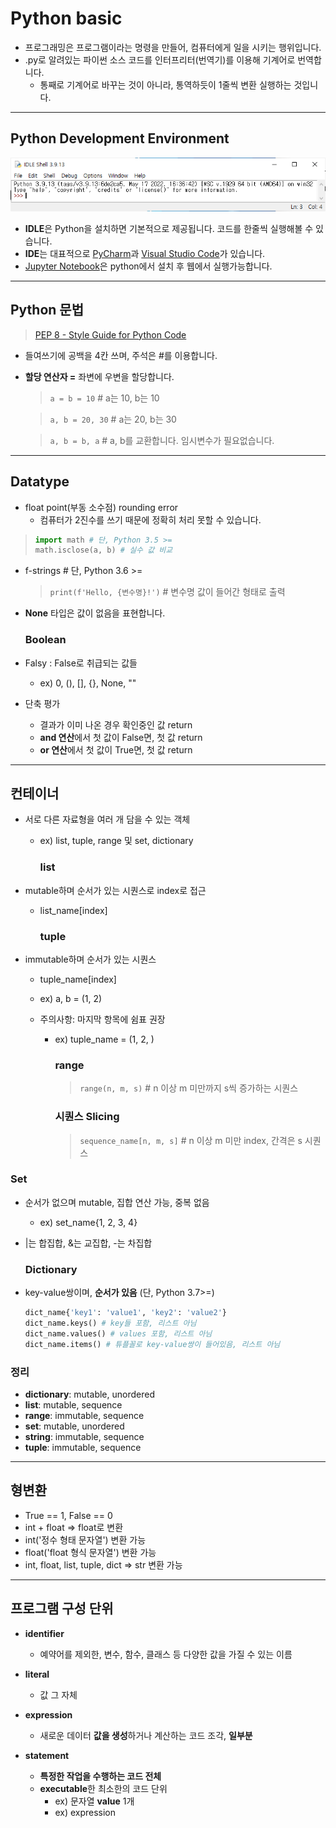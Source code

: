# Python basic

* 프로그래밍은 프로그램이라는 명령을 만들어, 컴퓨터에게 일을 시키는 행위입니다.
* .py로 알려있는 파이썬 소스 코드를 인터프리터(번역기)를 이용해 기계어로 번역합니다.
  * 통째로 기계어로 바꾸는 것이 아니라, 통역하듯이 1줄씩 변환 실행하는 것입니다.

--- 

## Python Development Environment

 ![Python IDLE Shell](./img/idle.png)

* **IDLE**은 Python을 설치하면 기본적으로 제공됩니다. 코드를 한줄씩 실행해볼 수 있습니다.
* **IDE**는 대표적으로 [PyCharm](https://www.jetbrains.com/ko-kr/pycharm/)과 [Visual Studio Code](https://code.visualstudio.com/)가 있습니다.
* [Jupyter Notebook](https://jupyter.org/)은 python에서 설치 후 웹에서 실행가능합니다.

---

## Python 문법

> [PEP 8 - Style Guide for Python Code](https://peps.python.org/pep-0008/)

* 들여쓰기에 공백을 4칸 쓰며, 주석은 #를 이용합니다.

* **할당 연산자 =** 좌변에 우변을 할당합니다.
  
  > `a = b = 10`       # a는 10, b는 10
  
  > `a, b = 20, 30`   # a는 20, b는 30
  
  > `a, b = b, a`    # a, b를 교환합니다. 임시변수가 필요없습니다.

---

## Datatype

* float point(부동 소수점) rounding error
  * 컴퓨터가 2진수를 쓰기 때문에 정확히 처리 못할 수 있습니다.

> ```python
> import math # 단, Python 3.5 >=
> math.isclose(a, b) # 실수 값 비교
> ```

* f-strings # 단, Python 3.6 >=
  
  > `print(f'Hello, {변수명}!')` # 변수명 값이 들어간 형태로 출력

* **None** 타입은 값이 없음을 표현합니다.
  
  ### Boolean

* Falsy : False로 취급되는 값들
  
  * ex) 0, (), [], {}, None, "" 

* 단축 평가
  
  * 결과가 이미 나온 경우 확인중인 값 return
  * **and 연산**에서 첫 값이 False면, 첫 값 return
  * **or 연산**에서 첫 값이 True면, 첫 값 return

---

## 컨테이너

* 서로 다른 자료형을 여러 개 담을 수 있는 객체
  
  * ex) list, tuple, range 및 set, dictionary
    
    ### list

* mutable하며 순서가 있는 시퀀스로 index로 접근
  
  * list_name[index]
    
    ### tuple

* immutable하며 순서가 있는 시퀀스
  
  * tuple_name[index]
  
  * ex) a, b = (1, 2)
  
  * 주의사항: 마지막 항목에 쉼표 권장
    
    * ex) tuple_name = (1, 2, )
      
      ### range
      
      > `range(n, m, s)` # n 이상 m 미만까지 s씩 증가하는 시퀀스
      
      ### 시퀀스 Slicing
      
      > `sequence_name[n, m, s]` # n 이상 m 미만 index, 간격은 s 시퀀스

### Set

* 순서가 없으며 mutable, 집합 연산 가능, 중복 없음
  
  * ex) set_name{1, 2, 3, 4}

* |는 합집합, &는 교집합, -는 차집합
  
  ### Dictionary

* key-value쌍이며, **순서가 있음** (단, Python 3.7>=)
  
  ```python
  dict_name{'key1': 'value1', 'key2': 'value2'}
  dict_name.keys() # key들 포함, 리스트 아님
  dict_name.values() # values 포함, 리스트 아님
  dict_name.items() # 튜플꼴로 key-value쌍이 들어있음, 리스트 아님
  ```
### 정리
* **dictionary**: mutable, unordered
* **list**: mutable, sequence
* **range**: immutable, sequence
* **set**: mutable, unordered
* **string**: immutable, sequence
* **tuple**: immutable, sequence

---

## 형변환

* True == 1, False == 0
* int + float => float로 변환
* int('정수 형태 문자열') 변환 가능
* float('float 형식 문자열') 변환 가능
* int, float, list, tuple, dict => str 변환 가능

---

## 프로그램 구성 단위

* **identifier**
  * 예약어를 제외한, 변수, 함수, 클래스 등 다양한 값을 가질 수 있는 이름

* **literal**
  * 값 그 자체 
  
* **expression**
  * 새로운 데이터 **값을 생성**하거나 계산하는 코드 조각, **일부분**
  
* **statement**
  * **특정한 작업을 수행하는 코드 전체**
  * **executable**한 최소한의 코드 단위
    * ex) 문자열 **value** 1개
    * ex) expression